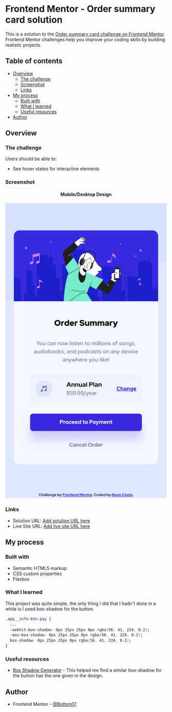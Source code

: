 # Frontend Mentor - Order summary card solution

This is a solution to the [Order summary card challenge on Frontend Mentor](https://www.frontendmentor.io/challenges/order-summary-component-QlPmajDUj). Frontend Mentor challenges help you improve your coding skills by building realistic projects.

## Table of contents

- [Overview](#overview)
  - [The challenge](#the-challenge)
  - [Screenshot](#screenshot)
  - [Links](#links)
- [My process](#my-process)
  - [Built with](#built-with)
  - [What I learned](#what-i-learned)
  - [Useful resources](#useful-resources)
- [Author](#author)

## Overview

### The challenge

Users should be able to:

- See hover states for interactive elements

### Screenshot

<h4 align="center"><strong>Mobile/Desktop Design</strong></h4>

<p align="center">
<img src="./public/design.png" alt="page design">

### Links

- Solution URL: [Add solution URL here](https://your-solution-url.com)
- Live Site URL: [Add live site URL here](https://your-live-site-url.com)

## My process

### Built with

- Semantic HTML5 markup
- CSS custom properties
- Flexbox

### What I learned

This project was quite simple, the only thing I did that I hadn't done in a while is I used box-shadow for the button.

```css
.app__info-btn-pay {
  ...
  -webkit-box-shadow: 0px 25px 25px 0px rgba(56, 41, 224, 0.2);
  -moz-box-shadow: 0px 25px 25px 0px rgba(56, 41, 224, 0.2);
  box-shadow: 0px 25px 25px 0px rgba(56, 41, 224, 0.2);
}
```

### Useful resources

- [Box Shadow Generator](https://cssgenerator.org/box-shadow-css-generator.html) - This helped me find a similar box-shadow for the button has the one given in the design.

## Author

- Frontend Mentor - [@Bottom17](https://www.frontendmentor.io/profile/Bottom17)
